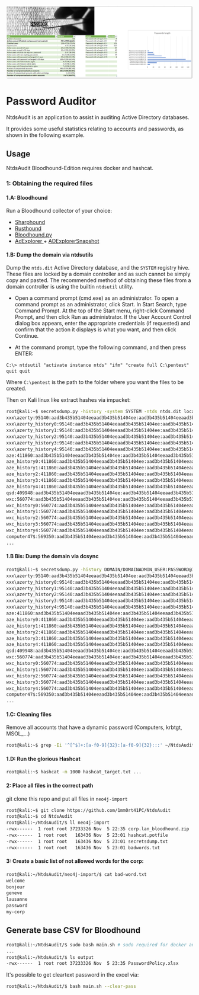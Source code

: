 
[![NtdsAudit][screenshot]](https://github.com/1mm0rt41PC/NtdsAudit)

# Password Auditor
NtdsAudit is an application to assist in auditing Active Directory databases.

It provides some useful statistics relating to accounts and passwords, as shown in the following example. 

## Usage
NtdsAudit Bloodhound-Edition requires docker and hashcat.

### 1: Obtaining the required files

#### 1.A: Bloodhound
Run a Bloodhound collector of your choice:
- [Sharphound](https://github.com/BloodHoundAD/SharpHound)
- [Rusthound](https://github.com/NH-RED-TEAM/RustHound)
- [Bloodhound.py](https://github.com/dirkjanm/BloodHound.py)
- [AdExplorer ](https://learn.microsoft.com/en-us/sysinternals/downloads/adexplorer) + [ADExplorerSnapshot](https://github.com/c3c/ADExplorerSnapshot.py)

#### 1.B: Dump the domain via ntdsutils
Dump the `ntds.dit` Active Directory database, and the `SYSTEM` registry hive. These files are locked by a domain controller and as such cannot be simply copy and pasted. The recommended method of obtaining these files from a domain controller is using the builtin `ntdsutil` utility. 

* Open a command prompt (cmd.exe) as an administrator. To open a command prompt as an administrator, click Start. In Start Search, type Command Prompt. At the top of the Start menu, right-click Command Prompt, and then click Run as administrator. If the User Account Control dialog box appears, enter the appropriate credentials (if requested) and confirm that the action it displays is what you want, and then click Continue.

* At the command prompt, type the following command, and then press ENTER:

```
C:\> ntdsutil "activate instance ntds" "ifm" "create full C:\pentest" quit quit
```

Where `C:\pentest` is the path to the folder where you want the files to be created.

Then on Kali linux like extract hashes via impacket:
```bash
root@kali:~$ secretsdump.py -history -system SYSTEM -ntds ntds.dit local > ~/NtdsAudit/neo4j-import/secretsdump.txt
xxx\azerty:95140:aad3b435b51404eeaad3b435b51404ee:aad3b435b51404eeaad3b435b51404ee:::
xxx\azerty_history0:95140:aad3b435b51404eeaad3b435b51404ee:aad3b435b51404eeaad3b435b51404ee:::
xxx\azerty_history1:95140:aad3b435b51404eeaad3b435b51404ee:aad3b435b51404eeaad3b435b51404ee:::
xxx\azerty_history2:95140:aad3b435b51404eeaad3b435b51404ee:aad3b435b51404eeaad3b435b51404ee:::
xxx\azerty_history3:95140:aad3b435b51404eeaad3b435b51404ee:aad3b435b51404eeaad3b435b51404ee:::
xxx\azerty_history4:95140:aad3b435b51404eeaad3b435b51404ee:aad3b435b51404eeaad3b435b51404ee:::
aze:411860:aad3b435b51404eeaad3b435b51404ee:aad3b435b51404eeaad3b435b51404ee:::
aze_history0:411860:aad3b435b51404eeaad3b435b51404ee:aad3b435b51404eeaad3b435b51404ee:::
aze_history1:411860:aad3b435b51404eeaad3b435b51404ee:aad3b435b51404eeaad3b435b51404ee:::
aze_history2:411860:aad3b435b51404eeaad3b435b51404ee:aad3b435b51404eeaad3b435b51404ee:::
aze_history3:411860:aad3b435b51404eeaad3b435b51404ee:aad3b435b51404eeaad3b435b51404ee:::
aze_history4:411860:aad3b435b51404eeaad3b435b51404ee:aad3b435b51404eeaad3b435b51404ee:::
qsd:409948:aad3b435b51404eeaad3b435b51404ee:aad3b435b51404eeaad3b435b51404ee:::
wxc:560774:aad3b435b51404eeaad3b435b51404ee:aad3b435b51404eeaad3b435b51404ee:::
wxc_history0:560774:aad3b435b51404eeaad3b435b51404ee:aad3b435b51404eeaad3b435b51404ee:::
wxc_history1:560774:aad3b435b51404eeaad3b435b51404ee:aad3b435b51404eeaad3b435b51404ee:::
wxc_history2:560774:aad3b435b51404eeaad3b435b51404ee:aad3b435b51404eeaad3b435b51404ee:::
wxc_history3:560774:aad3b435b51404eeaad3b435b51404ee:aad3b435b51404eeaad3b435b51404ee:::
wxc_history4:560774:aad3b435b51404eeaad3b435b51404ee:aad3b435b51404eeaad3b435b51404ee:::
computer47$:569350:aad3b435b51404eeaad3b435b51404ee:aad3b435b51404eeaad3b435b51404ee:::
...
```


#### 1.B Bis: Dump the domain via dcsync
```bash
root@kali:~$ secretsdump.py -history DOMAIN/DOMAINADMIN_USER:PASSWORD@IP_DC > ~/NtdsAudit/neo4j-import/secretsdump.txt
xxx\azerty:95140:aad3b435b51404eeaad3b435b51404ee:aad3b435b51404eeaad3b435b51404ee:::
xxx\azerty_history0:95140:aad3b435b51404eeaad3b435b51404ee:aad3b435b51404eeaad3b435b51404ee:::
xxx\azerty_history1:95140:aad3b435b51404eeaad3b435b51404ee:aad3b435b51404eeaad3b435b51404ee:::
xxx\azerty_history2:95140:aad3b435b51404eeaad3b435b51404ee:aad3b435b51404eeaad3b435b51404ee:::
xxx\azerty_history3:95140:aad3b435b51404eeaad3b435b51404ee:aad3b435b51404eeaad3b435b51404ee:::
xxx\azerty_history4:95140:aad3b435b51404eeaad3b435b51404ee:aad3b435b51404eeaad3b435b51404ee:::
aze:411860:aad3b435b51404eeaad3b435b51404ee:aad3b435b51404eeaad3b435b51404ee:::
aze_history0:411860:aad3b435b51404eeaad3b435b51404ee:aad3b435b51404eeaad3b435b51404ee:::
aze_history1:411860:aad3b435b51404eeaad3b435b51404ee:aad3b435b51404eeaad3b435b51404ee:::
aze_history2:411860:aad3b435b51404eeaad3b435b51404ee:aad3b435b51404eeaad3b435b51404ee:::
aze_history3:411860:aad3b435b51404eeaad3b435b51404ee:aad3b435b51404eeaad3b435b51404ee:::
aze_history4:411860:aad3b435b51404eeaad3b435b51404ee:aad3b435b51404eeaad3b435b51404ee:::
qsd:409948:aad3b435b51404eeaad3b435b51404ee:aad3b435b51404eeaad3b435b51404ee:::
wxc:560774:aad3b435b51404eeaad3b435b51404ee:aad3b435b51404eeaad3b435b51404ee:::
wxc_history0:560774:aad3b435b51404eeaad3b435b51404ee:aad3b435b51404eeaad3b435b51404ee:::
wxc_history1:560774:aad3b435b51404eeaad3b435b51404ee:aad3b435b51404eeaad3b435b51404ee:::
wxc_history2:560774:aad3b435b51404eeaad3b435b51404ee:aad3b435b51404eeaad3b435b51404ee:::
wxc_history3:560774:aad3b435b51404eeaad3b435b51404ee:aad3b435b51404eeaad3b435b51404ee:::
wxc_history4:560774:aad3b435b51404eeaad3b435b51404ee:aad3b435b51404eeaad3b435b51404ee:::
computer47$:569350:aad3b435b51404eeaad3b435b51404ee:aad3b435b51404eeaad3b435b51404ee:::
...
```

#### 1.C: Cleaning files
Remove all accounts that have a dynamic password (Computers, krbtgt, MSOL_...)

```bash
root@kali:~$ grep -Ei '^[^$]+:[a-f0-9]{32}:[a-f0-9]{32}:::' ~/NtdsAudit/neo4j-import/secretsdump.txt | grep -viE '(krbtgt|MSOL_)' > hashcat_target.txt
```

#### 1.D: Run the glorious Hashcat
```bash
root@kali:~$ hashcat -m 1000 hashcat_target.txt ...
```


#### 2: Place all files in the correct path
git clone this repo and put all files in `neo4j-import`
```bash
root@kali:~$ git clone https://github.com/1mm0rt41PC/NtdsAudit
root@kali:~$ cd NtdsAudit
root@kali:~/NtdsAudit/$ ll neo4j-import
-rwx------  1 root root 37233326 Nov  5 22:35 corp.lan_bloodhound.zip
-rwx------  1 root root   163436 Nov  5 23:01 hashcat.potfile
-rwx------  1 root root   163436 Nov  5 23:01 secretsdump.txt
-rwx------  1 root root   163436 Nov  5 23:01 badwords.txt
```

#### 3: Create a basic list of not allowed words for the corp:
```bash
root@kali:~/NtdsAudit/neo4j-import/$ cat bad-word.txt
welcome
bonjour
geneve
lausanne
password
my-corp
```

## Generate base CSV for Bloodhound
```bash
root@kali:~/NtdsAudit/$ sudo bash main.sh # sudo required for docker and HIBP database storage in /opt
...
root@kali:~/NtdsAudit/$ ls output
-rwx------  1 root root 37233326 Nov  5 23:35 PasswordPolicy.xlsx
```

It's possible to get cleartext password in the excel via:
```bash
root@kali:~/NtdsAudit/$ bash main.sh --clear-pass
```

<!-- MARKDOWN LINKS & IMAGES -->
[screenshot]: doc/screenshot.png
